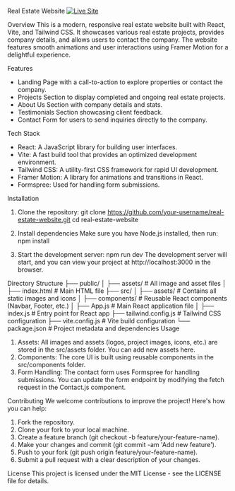 Real Estate Website
[![Live Site](https://img.shields.io/badge/Live-Demo-blue?style=for-the-badge)](https://estate-repo.vercel.app/.com)

Overview
This is a modern, responsive real estate website built with React, Vite, and Tailwind CSS. It showcases various real estate projects, provides company details, and allows users to contact the company. The website features smooth animations and user interactions using Framer Motion for a delightful experience.

Features
* Landing Page with a call-to-action to explore properties or contact the company.
* Projects Section to display completed and ongoing real estate projects.
* About Us Section with company details and stats.
* Testimonials Section showcasing client feedback.
* Contact Form for users to send inquiries directly to the company.

Tech Stack
* React: A JavaScript library for building user interfaces.
* Vite: A fast build tool that provides an optimized development environment.
* Tailwind CSS: A utility-first CSS framework for rapid UI development.
* Framer Motion: A library for animations and transitions in React.
* Formspree: Used for handling form submissions.

Installation
1. Clone the repository:
git clone https://github.com/your-username/real-estate-website.git
cd real-estate-website

2. Install dependencies
Make sure you have Node.js installed, then run:
npm install

3. Start the development server:
npm run dev
The development server will start, and you can view your project at http://localhost:3000 in the browser.

Directory Structure
├── public/
│   ├── assets/                # All image and asset files
│   ├── index.html             # Main HTML file
├── src/
│   ├── assets/                # Contains all static images and icons
│   ├── components/            # Reusable React components (Navbar, Footer, etc.)
│   ├── App.js                 # Main React application file
│   ├── index.js               # Entry point for React app
├── tailwind.config.js         # Tailwind CSS configuration
├── vite.config.js             # Vite build configuration
└── package.json               # Project metadata and dependencies
Usage
1. Assets: All images and assets (logos, project images, icons, etc.) are stored in the src/assets folder. You can add new assets here.
2. Components: The core UI is built using reusable components in the src/components folder.
3. Form Handling: The contact form uses Formspree for handling submissions. You can update the form endpoint by modifying the fetch request in the Contact.js component.

Contributing
We welcome contributions to improve the project! Here's how you can help:
1. Fork the repository.
2. Clone your fork to your local machine.
3. Create a feature branch (git checkout -b feature/your-feature-name).
4. Make your changes and commit (git commit -am 'Add new feature').
5. Push to your fork (git push origin feature/your-feature-name).
6. Submit a pull request with a clear description of your changes.

License
This project is licensed under the MIT License - see the LICENSE file for details.